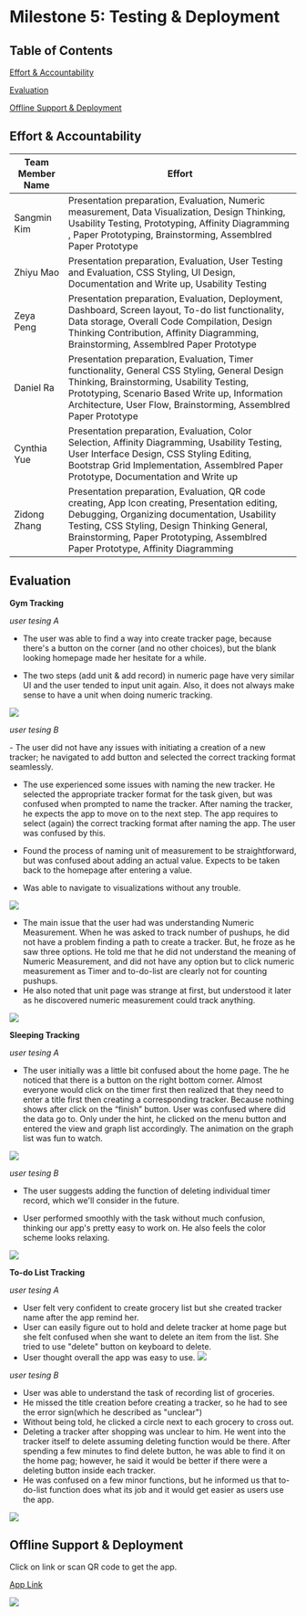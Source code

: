 # Milestone 5: Testing & Deployment

## Table of Contents
[Effort & Accountability](#effort)

<div class=‘page-break’></div>

[Evaluation](#evaluation)

<div class=‘page-break’></div>

[Offline Support & Deployment](#offline)

<div class=‘page-break’></div>





<a name="effort"></a>

## Effort & Accountability


| Team Member Name  | Effort |
| ------------- | ------------- |
| Sangmin Kim | Presentation preparation, Evaluation, Numeric measurement, Data Visualization, Design Thinking, Usability Testing, Prototyping, Affinity Diagramming  , Paper Prototyping, Brainstorming, Assemblred Paper Prototype  |
| Zhiyu Mao  | Presentation preparation, Evaluation, User Testing and Evaluation, CSS Styling, UI Design, Documentation and Write up, Usability Testing|
| Zeya Peng  | Presentation preparation, Evaluation, Deployment, Dashboard, Screen layout, To-do list functionality, Data storage, Overall Code Compilation, Design Thinking Contribution, Affinity Diagramming, Brainstorming, Assemblred Paper Prototype  |
| Daniel Ra  | Presentation preparation, Evaluation, Timer functionality, General CSS Styling, General Design Thinking, Brainstorming, Usability Testing, Prototyping, Scenario Based Write up, Information Architecture, User Flow, Brainstorming, Assemblred Paper Prototype |
| Cynthia Yue  | Presentation preparation, Evaluation, Color Selection, Affinity Diagramming, Usability Testing, User Interface Design, CSS Styling Editing, Bootstrap Grid Implementation, Assemblred Paper Prototype, Documentation and Write up   |
| Zidong Zhang  | Presentation preparation, Evaluation, QR code creating, App Icon creating, Presentation editing, Debugging, Organizing documentation, Usability Testing, CSS Styling, Design Thinking General, Brainstorming, Paper Prototyping, Assemblred Paper Prototype, Affinity Diagramming  |

<a name="evaluation"></a>

## Evaluation

**Gym Tracking** 
<div class=‘page-break’></div>

*user tesing A*
<div class=‘page-break’></div>

- The user was able to find a way into create tracker page, because there's a button on the corner (and no other choices), but the blank looking homepage made her hesitate for a while. 

- The two steps (add unit & add record) in numeric page have very similar UI and the user tended to input unit again. Also, it does not always make sense to have a unit when doing numeric tracking. 

![](https://github.coecis.cornell.edu/info4340-fa2018/jack-and-coke-project/blob/master/documents/milestone5-deployment/evaluation/numeric.png)

*user tesing B*
<div class=‘page-break’></div>
- The user did not have any issues with initiating a creation of a new tracker; he navigated to add button and selected the correct tracking format seamlessly. 

- The use experienced some issues with naming the new tracker. He selected the appropriate tracker format for the task given, but was confused when prompted to name the tracker. After naming the tracker, he expects the app to move on to the next step. The app requires to select (again) the correct tracking format after naming the app. The user was confused by this. 

- Found the process of naming unit of measurement to be straightforward, but was confused about adding an actual value. Expects to be taken back to the homepage after entering a value. 

- Was able to navigate to visualizations without any trouble. 

![](https://github.coecis.cornell.edu/info4340-fa2018/jack-and-coke-project/blob/master/documents/milestone5-deployment/evaluation/gym.JPG)

- The main issue that the user had was understanding Numeric Measurement. When he was asked to track number of pushups, he did not have a problem finding a path to create a tracker. But, he froze as he saw three options. He told me that he did not understand the meaning of Numeric Measurement, and did not have any option but to click numeric measurement as Timer and to-do-list are clearly not for counting pushups.
- He also noted that unit page was strange at first, but understood it later as he discovered numeric measurement could track anything. 

![](https://github.coecis.cornell.edu/info4340-fa2018/jack-and-coke-project/blob/master/documents/milestone5-deployment/evaluation/Gym(Chris).jpg)

**Sleeping Tracking** 
<div class=‘page-break’></div>

*user tesing A*
<div class=‘page-break’></div>

- The user initially was a little bit confused about the home page. The he noticed that there is a button on the right bottom corner.
Almost everyone would click on the timer first then realized that they need to enter a title first then creating a corresponding tracker.
Because nothing shows after click on the “finish” button. User was confused where did the data go to. Only under the hint, he clicked on the menu button and entered the view and graph list accordingly.
The animation on the graph list was fun to watch.

![](https://github.coecis.cornell.edu/info4340-fa2018/jack-and-coke-project/blob/master/documents/milestone5-deployment/evaluation/sleep-timer.jpg)

*user tesing B*
<div class=‘page-break’></div>

- The user suggests adding the function of deleting individual timer record, which we'll consider in the future. 

- User performed smoothly with the task without much confusion, thinking our app's pretty easy to work on. He also feels the color scheme looks relaxing.

![](https://github.coecis.cornell.edu/info4340-fa2018/jack-and-coke-project/blob/master/documents/milestone5-deployment/evaluation/timer2.jpeg)


**To-do List Tracking** 
<div class=‘page-break’></div>

*user tesing A*
<div class=‘page-break’></div>

- User felt very confident to create grocery list but she created tracker name after the app remind her.
- User can easily figure out to hold and delete tracker at home page but she felt confused when she want to delete an item from the list. She tried to use "delete" button on keyboard to delete.
- User thought overall the app was easy to use.
![](https://github.coecis.cornell.edu/info4340-fa2018/jack-and-coke-project/blob/master/documents/milestone5-deployment/evaluation/todo.jpg)

*user tesing B*
<div class=‘page-break’></div>

- User was able to understand the task of recording list of groceries.
- He missed the title creation before creating a tracker, so he had to see the error sign(which he described as "unclear")
- Without being told, he clicked a circle next to each grocery to cross out.
- Deleting a tracker after shopping was unclear to him. He went into the tracker itself to delete assuming deleting function would be there. After spending a few minutes to find delete button, he was able to find it on the home pag; however, he said it would be better if there were a deleting button inside each tracker.
- He was confused on a few minor functions, but he informed us that to-do-list function does what its job and it would get easier as users use the app.

![](https://github.coecis.cornell.edu/info4340-fa2018/jack-and-coke-project/blob/master/documents/milestone5-deployment/evaluation/todo(Matt).jpg)


<a name="offline"></a>

## Offline Support & Deployment

Click on link or scan QR code to get the app.

<div class=‘page-break’></div>

[App Link](http://jackandcoke.herokuapp.com)

![](https://github.coecis.cornell.edu/info4340-fa2018/jack-and-coke-project/blob/master/documents/milestone5-deployment/frame.png)

